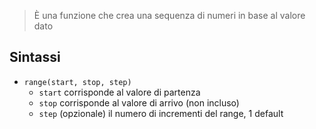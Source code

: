 > È una funzione che crea una sequenza di numeri in base al valore dato

## Sintassi

- `range(start, stop, step)` 
	- `start` corrisponde al valore di partenza
	- `stop` corrisponde al valore di arrivo (non incluso)
	- `step` (opzionale) il numero di incrementi del range, 1 default